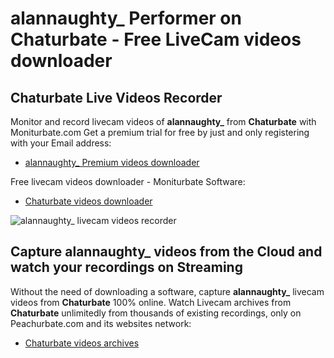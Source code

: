 # alannaughty_ Performer on Chaturbate - Free LiveCam videos downloader

## Chaturbate Live Videos Recorder

Monitor and record livecam videos of **alannaughty_** from **Chaturbate** with Moniturbate.com
Get a premium trial for free by just and only registering with your Email address:
* [alannaughty_ Premium videos downloader](https://moniturbate.com/request-demo-licence-key.html)

Free livecam videos downloader - Moniturbate Software:
* [Chaturbate videos downloader](https://moniturbate.com/moniturbate-download-software.html)

![alannaughty_ livecam videos recorder](https://peachurnet.com/templates/moniturbate-software.png)


## Capture alannaughty_ videos from the Cloud and watch your recordings on Streaming

Without the need of downloading a software, capture **alannaughty_** livecam videos from **Chaturbate** 100% online.
Watch Livecam archives from **Chaturbate** unlimitedly from thousands of existing recordings, only on Peachurbate.com and its websites network:
* [Chaturbate videos archives](https://peachurnet.com/)